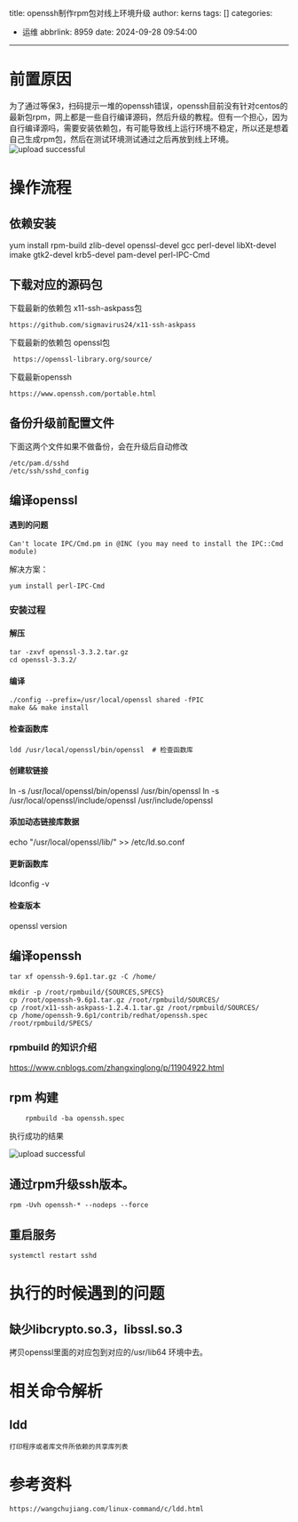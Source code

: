title: openssh制作rpm包对线上环境升级
author: kerns
tags: []
categories:
  - 运维
abbrlink: 8959
date: 2024-09-28 09:54:00
---
# 前置原因

为了通过等保3，扫码提示一堆的openssh错误，openssh目前没有针对centos的最新包rpm，网上都是一些自行编译源码，然后升级的教程。但有一个担心，因为自行编译源吗，需要安装依赖包，有可能导致线上运行环境不稳定，所以还是想着自己生成rpm包，然后在测试环境测试通过之后再放到线上环境。
![upload successful](/images/pasted-20.png)


# 操作流程

## 依赖安装

yum install rpm-build zlib-devel openssl-devel gcc perl-devel libXt-devel imake gtk2-devel krb5-devel pam-devel perl-IPC-Cmd

## 下载对应的源码包

下载最新的依赖包 x11-ssh-askpass包

```
https://github.com/sigmavirus24/x11-ssh-askpass
```

下载最新的依赖包 openssl包

```
 https://openssl-library.org/source/
```

下载最新openssh

```
https://www.openssh.com/portable.html
```

## 备份升级前配置文件

下面这两个文件如果不做备份，会在升级后自动修改

```
/etc/pam.d/sshd
/etc/ssh/sshd_config
```


## 编译openssl



#### 遇到的问题

```
Can't locate IPC/Cmd.pm in @INC (you may need to install the IPC::Cmd module)
```
解决方案：
```
yum install perl-IPC-Cmd
```
### 安装过程


#### 解压 

```
tar -zxvf openssl-3.3.2.tar.gz 
cd openssl-3.3.2/
```
#### 编译

```
./config --prefix=/usr/local/openssl shared -fPIC
make && make install
```
#### 检查函数库

```
ldd /usr/local/openssl/bin/openssl  # 检查函数库
```

#### 创建软链接

ln -s /usr/local/openssl/bin/openssl /usr/bin/openssl
ln -s /usr/local/openssl/include/openssl /usr/include/openssl

#### 添加动态链接库数据
echo "/usr/local/openssl/lib/" >> /etc/ld.so.conf

#### 更新函数库

ldconfig -v  

#### 检查版本
openssl version  


## 编译openssh

```
tar xf openssh-9.6p1.tar.gz -C /home/

mkdir -p /root/rpmbuild/{SOURCES,SPECS}
cp /root/openssh-9.6p1.tar.gz /root/rpmbuild/SOURCES/
cp /root/x11-ssh-askpass-1.2.4.1.tar.gz /root/rpmbuild/SOURCES/
cp /home/openssh-9.6p1/contrib/redhat/openssh.spec /root/rpmbuild/SPECS/
```

### rpmbuild 的知识介绍

https://www.cnblogs.com/zhangxinglong/p/11904922.html


## rpm 构建


```
	rpmbuild -ba openssh.spec 
```

执行成功的结果

![upload successful](/images/pasted-21.png)


## 通过rpm升级ssh版本。

```
rpm -Uvh openssh-* --nodeps --force
```

## 重启服务

```
systemctl restart sshd
```

# 执行的时候遇到的问题

## 缺少libcrypto.so.3，libssl.so.3

拷贝openssl里面的对应包到对应的/usr/lib64 环境中去。


# 相关命令解析

## ldd

	打印程序或者库文件所依赖的共享库列表
# 参考资料
	
    https://wangchujiang.com/linux-command/c/ldd.html
